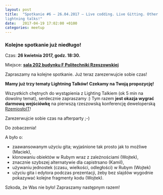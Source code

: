 ```yaml
---
layout: post
title:  "Spotkanie #6 – 26.04.2017 – Live codding. Live Gitting. Other
lightning talks!"
date:   2017-04-19 17:02:00 +0100
categories: meetup
---
```


### Kolejne spotkanie już niedługo!

Czas: **26 kwietnia 2017, godz. 18:30.**

Miejsce: **[sala 202 budynku F Politechniki
Rzeszowskiej](https://www.google.pl/maps/place/Marii+Sk%C5%82odowskiej-Curie+8%2F2,+Rzesz%C3%B3w/@50.0260119,21.9828244,19z/data=!3m1!4b1!4m5!3m4!1s0x473cfbafc82e1909:0xc1f8b4e1e7f09929!8m2!3d50.0260119!4d21.9833716)**

Zapraszamy na kolejne spotkanie. Już teraz zarezerwujcie sobie czas!

**Mamy już trzy tematy Lightning Talków! Czekamy na Twoją propozycję!**

Wszystkich chętnych do wystąpienia z Lighting Talkiem (ok 5 min na
dowolny temat), serdecznie zapraszamy :) Tym razem **jest okazja wygrać
darmową wejściówkę** na pierwszą rzeszowską konferencję deweloperską
[RzemiosłoIT](http://rzemioslo.it)!

Zarezerwujcie sobie czas na afterparty ;-)

Do zobaczenia!


A było o:

* zaawansowanym użyciu gita; wyjaśnione tak prosto jak to możliwe
(Maciek),
* klonowaniu obiektów w Rubym wraz z zależnościami (Wojtek),
* znacznie szybszej alternatywie dla capistrsano (Kamil),
* używaniu jednostek (czasu, wielkości, odległości) w Rubym (Wojtek)
* użyciu gita i edytora podczas prezentacji, żeby bez slajdów wygodnie pokazywać kolejne fragmenty kodu (Wojtek).

Szkoda, że Was nie było! Zapraszamy następnym razem!
